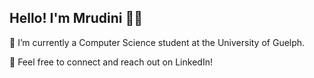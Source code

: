 ## Hello! I'm Mrudini 👋🏼

🌱 I’m currently a Computer Science student at the University of Guelph. 

💼 Feel free to connect and reach out on LinkedIn!
